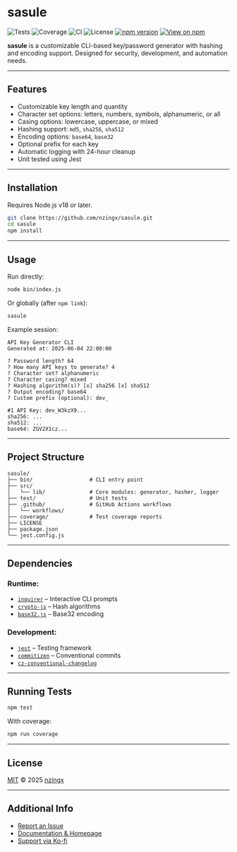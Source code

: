 # sasule

![Tests](https://img.shields.io/badge/tests-passing-brightgreen)
![Coverage](https://img.shields.io/badge/coverage-75%25-yellow)
![CI](https://github.com/nzingx/sasule/actions/workflows/test.yml/badge.svg)
![License](https://img.shields.io/badge/license-MIT-blue)
[![npm version](https://img.shields.io/npm/v/sasule?color=crimson&label=version&logo=npm)](https://www.npmjs.com/package/sasule)
[![View on npm](https://img.shields.io/badge/View%20on-npm-orange?logo=npm)](https://www.npmjs.com/package/sasule)


**sasule** is a customizable CLI-based key/password generator with hashing and encoding support. Designed for security, development, and automation needs.

---

## Features

- Customizable key length and quantity
- Character set options: letters, numbers, symbols, alphanumeric, or all
- Casing options: lowercase, uppercase, or mixed
- Hashing support: `md5`, `sha256`, `sha512`
- Encoding options: `base64`, `base32`
- Optional prefix for each key
- Automatic logging with 24-hour cleanup
- Unit tested using Jest

---

## Installation

Requires Node.js v18 or later.

```bash
git clone https://github.com/nzingx/sasule.git
cd sasule
npm install
```

---

## Usage

Run directly:

```bash
node bin/index.js
```

Or globally (after `npm link`):

```bash
sasule
```

Example session:

```
API Key Generator CLI
Generated at: 2025-06-04 22:00:00

? Password length? 64
? How many API keys to generate? 4
? Character set? alphanumeric
? Character casing? mixed
? Hashing algorithm(s)? [x] sha256 [x] sha512
? Output encoding? base64
? Custom prefix (optional): dev_

#1 API Key: dev_W3kzX9...
sha256: ...
sha512: ...
base64: ZGV2X1cz...
```

---

## Project Structure

```
sasule/
├── bin/                  # CLI entry point
├── src/
│   └── lib/              # Core modules: generator, hasher, logger
├── test/                 # Unit tests
├── .github/              # GitHub Actions workflows
│   └── workflows/
├── coverage/             # Test coverage reports
├── LICENSE
├── package.json
└── jest.config.js
```

---

## Dependencies

### Runtime:

* [`inquirer`](https://www.npmjs.com/package/inquirer) – Interactive CLI prompts
* [`crypto-js`](https://www.npmjs.com/package/crypto-js) – Hash algorithms
* [`base32.js`](https://www.npmjs.com/package/base32.js) – Base32 encoding

### Development:

* [`jest`](https://jestjs.io/) – Testing framework
* [`commitizen`](https://www.npmjs.com/package/commitizen) – Conventional commits
* [`cz-conventional-changelog`](https://www.npmjs.com/package/cz-conventional-changelog)

---

## Running Tests

```bash
npm test
```

With coverage:

```bash
npm run coverage
```

---

## License

[MIT](./LICENSE) © 2025 [nzingx](https://github.com/nzingx)

---

## Additional Info

* [Report an Issue](https://github.com/nzingx/sasule/issues)
* [Documentation & Homepage](https://github.com/nzingx/sasule#readme)
* [Support via Ko-fi](https://ko-fi.com/nzingx)